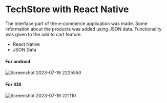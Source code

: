 # TechStore with React Native
<p> The interface part of the e-commerce application was made. Some information about the products was added using JSON data. Functionality was given to the add to cart feature. </p>

<ul>

  <li> React Native </li>
  <li> JSON Data </li>
</ul>


<h4> For android </h4>

  
![Screenshot 2023-07-19 2225550](https://github.com/edakaraman/patika_store/assets/95571155/977886b4-dc70-41a7-8746-5ed79a24d5a2)


<h4> For IOS </h4>

![Screenshot 2023-07-19 221110](https://github.com/edakaraman/patika_store/assets/95571155/207c11a0-f7d9-4512-8272-567e2a71f537)
